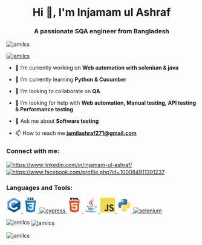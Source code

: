 <h1 align="center">Hi 👋, I'm Injamam ul Ashraf</h1>
<h3 align="center">A passionate SQA engineer from Bangladesh</h3>

<p align="left"> <img src="https://komarev.com/ghpvc/?username=jamilcs&label=Profile%20views&color=0e75b6&style=flat" alt="jamilcs" /> </p>

<p align="left"> <a href="https://github.com/ryo-ma/github-profile-trophy"><img src="https://github-profile-trophy.vercel.app/?username=jamilcs" alt="jamilcs" /></a> </p>

- 🔭 I’m currently working on **Web automation with selenium & java**

- 🌱 I’m currently learning **Python & Cucumber**

- 👯 I’m looking to collaborate on **QA**

- 🤝 I’m looking for help with **Web automation, Manual testing, API testing & Performance testing**

- 💬 Ask me about **Software testing**

- 📫 How to reach me **jamilashraf271@gmail.com**

<h3 align="left">Connect with me:</h3>
<p align="left">
<a href="https://linkedin.com/in/https://www.linkedin.com/in/injamam-ul-ashraf/" target="blank"><img align="center" src="https://raw.githubusercontent.com/rahuldkjain/github-profile-readme-generator/master/src/images/icons/Social/linked-in-alt.svg" alt="https://www.linkedin.com/in/injamam-ul-ashraf/" height="30" width="40" /></a>
<a href="https://fb.com/https://www.facebook.com/profile.php?id=100084911391237" target="blank"><img align="center" src="https://raw.githubusercontent.com/rahuldkjain/github-profile-readme-generator/master/src/images/icons/Social/facebook.svg" alt="https://www.facebook.com/profile.php?id=100084911391237" height="30" width="40" /></a>
</p>

<h3 align="left">Languages and Tools:</h3>
<p align="left"> <a href="https://www.cprogramming.com/" target="_blank" rel="noreferrer"> <img src="https://raw.githubusercontent.com/devicons/devicon/master/icons/c/c-original.svg" alt="c" width="40" height="40"/> </a> <a href="https://www.w3schools.com/css/" target="_blank" rel="noreferrer"> <img src="https://raw.githubusercontent.com/devicons/devicon/master/icons/css3/css3-original-wordmark.svg" alt="css3" width="40" height="40"/> </a> <a href="https://www.cypress.io" target="_blank" rel="noreferrer"> <img src="https://raw.githubusercontent.com/simple-icons/simple-icons/6e46ec1fc23b60c8fd0d2f2ff46db82e16dbd75f/icons/cypress.svg" alt="cypress" width="40" height="40"/> </a> <a href="https://www.w3.org/html/" target="_blank" rel="noreferrer"> <img src="https://raw.githubusercontent.com/devicons/devicon/master/icons/html5/html5-original-wordmark.svg" alt="html5" width="40" height="40"/> </a> <a href="https://www.java.com" target="_blank" rel="noreferrer"> <img src="https://raw.githubusercontent.com/devicons/devicon/master/icons/java/java-original.svg" alt="java" width="40" height="40"/> </a> <a href="https://developer.mozilla.org/en-US/docs/Web/JavaScript" target="_blank" rel="noreferrer"> <img src="https://raw.githubusercontent.com/devicons/devicon/master/icons/javascript/javascript-original.svg" alt="javascript" width="40" height="40"/> </a> <a href="https://www.python.org" target="_blank" rel="noreferrer"> <img src="https://raw.githubusercontent.com/devicons/devicon/master/icons/python/python-original.svg" alt="python" width="40" height="40"/> </a> <a href="https://www.selenium.dev" target="_blank" rel="noreferrer"> <img src="https://raw.githubusercontent.com/detain/svg-logos/780f25886640cef088af994181646db2f6b1a3f8/svg/selenium-logo.svg" alt="selenium" width="40" height="40"/> </a> </p>

<p><img align="left" src="https://github-readme-stats.vercel.app/api/top-langs?username=jamilcs&show_icons=true&locale=en&layout=compact" alt="jamilcs" /></p>

<p>&nbsp;<img align="center" src="https://github-readme-stats.vercel.app/api?username=jamilcs&show_icons=true&locale=en" alt="jamilcs" /></p>

<p><img align="center" src="https://github-readme-streak-stats.herokuapp.com/?user=jamilcs&" alt="jamilcs" /></p>



